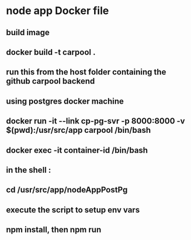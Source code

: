 # node app Docker file

## build image
## docker build -t carpool .

## run this from the host folder containing the github carpool backend

## using postgres docker machine
## docker run -it --link cp-pg-svr -p 8000:8000 -v $(pwd):/usr/src/app carpool /bin/bash

## docker exec -it container-id /bin/bash

## in the shell :     
## cd /usr/src/app/nodeAppPostPg

## execute the script to setup env vars
## 
## npm install, then npm run
